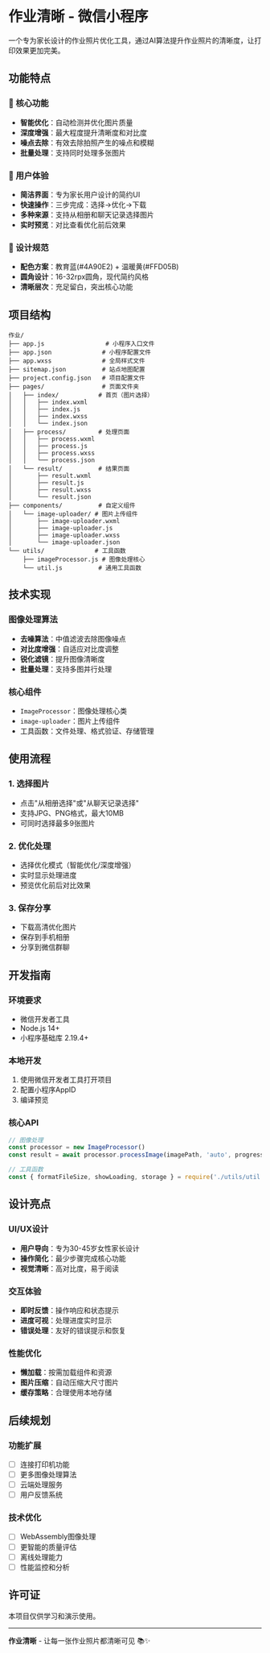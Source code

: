 # 作业清晰 - 微信小程序

一个专为家长设计的作业照片优化工具，通过AI算法提升作业照片的清晰度，让打印效果更加完美。

## 功能特点

### 🎯 核心功能
- **智能优化**：自动检测并优化图片质量
- **深度增强**：最大程度提升清晰度和对比度
- **噪点去除**：有效去除拍照产生的噪点和模糊
- **批量处理**：支持同时处理多张图片

### 📱 用户体验
- **简洁界面**：专为家长用户设计的简约UI
- **快速操作**：三步完成：选择→优化→下载
- **多种来源**：支持从相册和聊天记录选择图片
- **实时预览**：对比查看优化前后效果

### 🎨 设计规范
- **配色方案**：教育蓝(#4A90E2) + 温暖黄(#FFD05B)
- **圆角设计**：16-32rpx圆角，现代简约风格
- **清晰层次**：充足留白，突出核心功能

## 项目结构

```
作业/
├── app.js                 # 小程序入口文件
├── app.json              # 小程序配置文件
├── app.wxss              # 全局样式文件
├── sitemap.json          # 站点地图配置
├── project.config.json   # 项目配置文件
├── pages/                # 页面文件夹
│   ├── index/           # 首页（图片选择）
│   │   ├── index.wxml
│   │   ├── index.js
│   │   ├── index.wxss
│   │   └── index.json
│   ├── process/         # 处理页面
│   │   ├── process.wxml
│   │   ├── process.js
│   │   ├── process.wxss
│   │   └── process.json
│   └── result/          # 结果页面
│       ├── result.wxml
│       ├── result.js
│       ├── result.wxss
│       └── result.json
├── components/          # 自定义组件
│   └── image-uploader/ # 图片上传组件
│       ├── image-uploader.wxml
│       ├── image-uploader.js
│       ├── image-uploader.wxss
│       └── image-uploader.json
└── utils/              # 工具函数
    ├── imageProcessor.js # 图像处理核心
    └── util.js          # 通用工具函数
```

## 技术实现

### 图像处理算法
- **去噪算法**：中值滤波去除图像噪点
- **对比度增强**：自适应对比度调整
- **锐化滤镜**：提升图像清晰度
- **批量处理**：支持多图并行处理

### 核心组件
- `ImageProcessor`：图像处理核心类
- `image-uploader`：图片上传组件
- 工具函数：文件处理、格式验证、存储管理

## 使用流程

### 1. 选择图片
- 点击"从相册选择"或"从聊天记录选择"
- 支持JPG、PNG格式，最大10MB
- 可同时选择最多9张图片

### 2. 优化处理
- 选择优化模式（智能优化/深度增强）
- 实时显示处理进度
- 预览优化前后对比效果

### 3. 保存分享
- 下载高清优化图片
- 保存到手机相册
- 分享到微信群聊

## 开发指南

### 环境要求
- 微信开发者工具
- Node.js 14+
- 小程序基础库 2.19.4+

### 本地开发
1. 使用微信开发者工具打开项目
2. 配置小程序AppID
3. 编译预览

### 核心API
```javascript
// 图像处理
const processor = new ImageProcessor()
const result = await processor.processImage(imagePath, 'auto', progressCallback)

// 工具函数
const { formatFileSize, showLoading, storage } = require('./utils/util.js')
```

## 设计亮点

### UI/UX设计
- **用户导向**：专为30-45岁女性家长设计
- **操作简化**：最少步骤完成核心功能
- **视觉清晰**：高对比度，易于阅读

### 交互体验
- **即时反馈**：操作响应和状态提示
- **进度可视**：处理进度实时显示
- **错误处理**：友好的错误提示和恢复

### 性能优化
- **懒加载**：按需加载组件和资源
- **图片压缩**：自动压缩大尺寸图片
- **缓存策略**：合理使用本地存储

## 后续规划

### 功能扩展
- [ ] 连接打印机功能
- [ ] 更多图像处理算法
- [ ] 云端处理服务
- [ ] 用户反馈系统

### 技术优化
- [ ] WebAssembly图像处理
- [ ] 更智能的质量评估
- [ ] 离线处理能力
- [ ] 性能监控和分析

## 许可证

本项目仅供学习和演示使用。

---

**作业清晰** - 让每一张作业照片都清晰可见 📚✨
